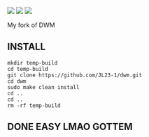 
![](https://img.shields.io/badge/It%20works-Kinda-ff69b4) ![](https://img.shields.io/badge/NO%20REFUNDS-%3AD-blueviolet) ![](https://img.shields.io/badge/customers%20served-one-orange)


My fork of DWM
##           INSTALL                                   
    
    mkdir temp-build
    cd temp-build
    git clone https://github.com/JL23-1/dwm.git
    cd dwm
    sudo make clean install
    cd ..
    cd ..
    rm -rf temp-build
    
 ## DONE EASY LMAO GOTTEM
